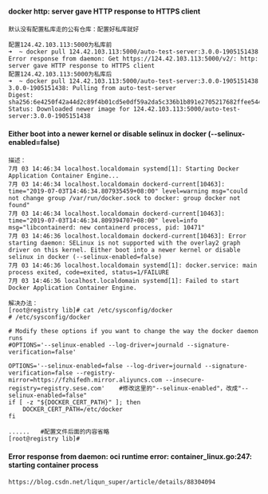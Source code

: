 #### docker http: server gave HTTP response to HTTPS client

    默认没有配置私库走的公有仓库：配置好私库就好

    配置124.42.103.113:5000为私库前
    ➜  ~ docker pull 124.42.103.113:5000/auto-test-server:3.0.0-1905151438
    Error response from daemon: Get https://124.42.103.113:5000/v2/: http: server gave HTTP response to HTTPS client
    配置124.42.103.113:5000为私库后
    ➜  ~ docker pull 124.42.103.113:5000/auto-test-server:3.0.0-1905151438
    3.0.0-1905151438: Pulling from auto-test-server
    Digest: sha256:6e4250f42a44d2c89f4b01cd5e0df59a2da5c336b1b891e2705217682ffee544
    Status: Downloaded newer image for 124.42.103.113:5000/auto-test-server:3.0.0-1905151438

#### Either boot into a newer kernel or disable selinux in docker (--selinux-enabled=false)

    描述：
    7月 03 14:46:34 localhost.localdomain systemd[1]: Starting Docker Application Container Engine...
    7月 03 14:46:34 localhost.localdomain dockerd-current[10463]: time="2019-07-03T14:46:34.807935459+08:00" level=warning msg="could not change group /var/run/docker.sock to docker: group docker not found"
    7月 03 14:46:34 localhost.localdomain dockerd-current[10463]: time="2019-07-03T14:46:34.809394707+08:00" level=info msg="libcontainerd: new containerd process, pid: 10471"
    7月 03 14:46:36 localhost.localdomain dockerd-current[10463]: Error starting daemon: SELinux is not supported with the overlay2 graph driver on this kernel. Either boot into a newer kernel or disable selinux in docker (--selinux-enabled=false)
    7月 03 14:46:36 localhost.localdomain systemd[1]: docker.service: main process exited, code=exited, status=1/FAILURE
    7月 03 14:46:36 localhost.localdomain systemd[1]: Failed to start Docker Application Container Engine.

    解决办法：
    [root@registry lib]# cat /etc/sysconfig/docker
    # /etc/sysconfig/docker

    # Modify these options if you want to change the way the docker daemon runs
    #OPTIONS='--selinux-enabled --log-driver=journald --signature-verification=false'

    OPTIONS='--selinux-enabled=false --log-driver=journald --signature-verification=false --registry-mirror=https://fzhifedh.mirror.aliyuncs.com --insecure-registry=registry.sese.com'    #修改这里的"--selinux-enabled"，改成"--selinux-enabled=false"
    if [ -z "${DOCKER_CERT_PATH}" ]; then
        DOCKER_CERT_PATH=/etc/docker
    fi

    ......   #配置文件后面的内容省略
    [root@registry lib]#

#### Error response from daemon: oci runtime error: container_linux.go:247: starting container process

    https://blog.csdn.net/liqun_super/article/details/88304094
